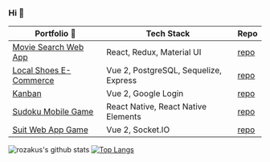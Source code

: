### Hi 👋

| Portfolio :construction_worker:  | Tech Stack|Repo |
| --------- | -----------------  | ----------------- |
| [Movie Search Web App](https://movie-search-by-rozakus.web.app/) | React, Redux, Material UI | [repo](https://github.com/rozakus/react-challenge) |
| [Local Shoes E-Commerce](https://sepatu-lokal-by-rozakus.web.app/) | Vue 2, PostgreSQL, Sequelize, Express  | [repo](https://github.com/rozakus/ecommerce-client-customer) |
| [Kanban](https://kanban-by-rozakus.web.app) | Vue 2, Google Login | [repo](https://github.com/rozakus/kanban-client) |
| [Sudoku Mobile Game](https://expo.io/@rozakus/projects/sugoku) | React Native, React Native Elements | [repo](https://github.com/rozakus/sugoku) |
| [Suit Web App Game](https://gunting-batu-kertas-88771.web.app/#/login) | Vue 2, Socket.IO | [repo](https://github.com/SUIT-Jepang/client) |

![rozakus's github stats](https://github-readme-stats.vercel.app/api?username=rozakus&theme=react&show_icons=true)
[![Top Langs](https://github-readme-stats.vercel.app/api/top-langs/?username=anuraghazra&layout=compact&theme=react)](https://github.com/rozakus/github-readme-stats)

<!--
**rozakus/rozakus** is a ✨ _special_ ✨ repository because its `README.md` (this file) appears on your GitHub profile.

Here are some ideas to get you started:

- 🔭 I’m currently working on ...
- 🌱 I’m currently learning ...
- 👯 I’m looking to collaborate on ...
- 🤔 I’m looking for help with ...
- 💬 Ask me about ...
- 📫 How to reach me: ...
- 😄 Pronouns: ...
- ⚡ Fun fact: ...
-->
